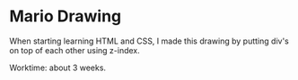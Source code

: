 # Mario Drawing

When starting learning HTML and CSS, I made this drawing by putting div's on top of each other using z-index.

Worktime: about 3 weeks.
